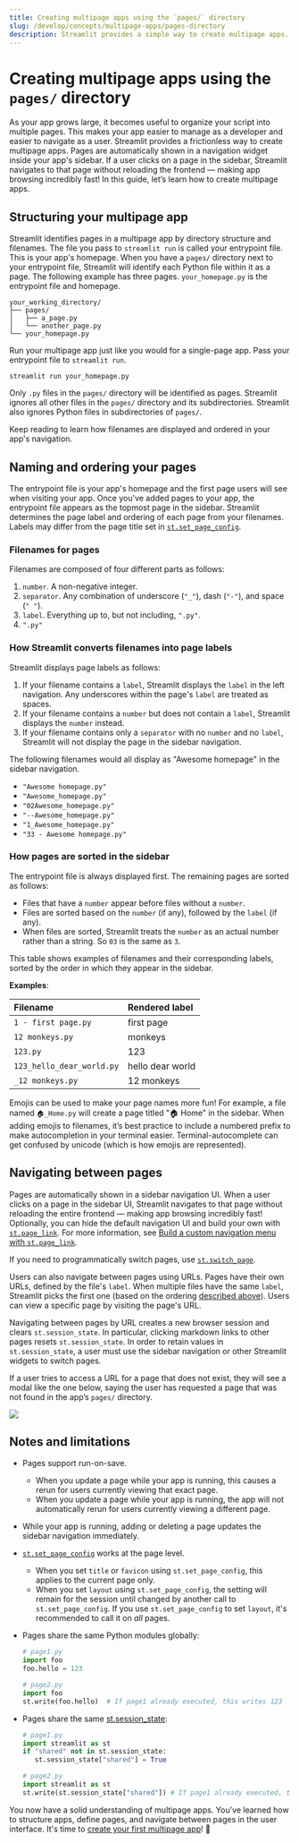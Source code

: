```yaml
---
title: Creating multipage apps using the `pages/` directory
slug: /develop/concepts/multipage-apps/pages-directory
description: Streamlit provides a simple way to create multipage apps.
---
```


# Creating multipage apps using the `pages/` directory

As your app grows large, it becomes useful to organize your script into multiple pages. This makes your app easier to manage as a developer and easier to navigate as a user. Streamlit provides a frictionless way to create multipage apps. Pages are automatically shown in a navigation widget inside your app's sidebar. If a user clicks on a page in the sidebar, Streamlit navigates to that page without reloading the frontend — making app browsing incredibly fast! In this guide, let’s learn how to create multipage apps.

## Structuring your multipage app

Streamlit identifies pages in a multipage app by directory structure and filenames. The file you pass to `streamlit run` is called your entrypoint file. This is your app's homepage. When you have a `pages/` directory next to your entrypoint file, Streamlit will identify each Python file within it as a page. The following example has three pages. `your_homepage.py` is the entrypoint file and homepage.

```
your_working_directory/
├── pages/
│   ├── a_page.py
│   └── another_page.py
└── your_homepage.py
```

Run your multipage app just like you would for a single-page app. Pass your entrypoint file to `streamlit run`.

```
streamlit run your_homepage.py
```

Only `.py` files in the `pages/` directory will be identified as pages. Streamlit ignores all other files in the `pages/` directory and its subdirectories. Streamlit also ignores Python files in subdirectories of `pages/`.

Keep reading to learn how filenames are displayed and ordered in your app's navigation.

## Naming and ordering your pages

The entrypoint file is your app's homepage and the first page users will see when visiting your app. Once you've added pages to your app, the entrypoint file appears as the topmost page in the sidebar. Streamlit determines the page label and ordering of each page from your filenames. Labels may differ from the page title set in [`st.set_page_config`](/develop/api-reference/configuration/st.set_page_config).

### Filenames for pages

Filenames are composed of four different parts as follows:

1. `number`. A non-negative integer.
2. `separator`. Any combination of underscore (`"_"`), dash (`"-"`), and space (`" "`).
3. `label`. Everything up to, but not including, `".py"`.
4. `".py"`

### How Streamlit converts filenames into page labels

Streamlit displays page labels as follows:

1. If your filename contains a `label`, Streamlit displays the `label` in the left navigation. Any underscores within the page's `label` are treated as spaces.
2. If your filename contains a `number` but does not contain a `label`, Streamlit displays the `number` instead.
3. If your filename contains only a `separator` with no `number` and no `label`, Streamlit will not display the page in the sidebar navigation.

The following filenames would all display as "Awesome homepage" in the sidebar navigation.

- `"Awesome homepage.py"`
- `"Awesome_homepage.py"`
- `"02Awesome_homepage.py"`
- `"--Awesome_homepage.py"`
- `"1_Awesome_homepage.py"`
- `"33 - Awesome homepage.py"`

### How pages are sorted in the sidebar

The entrypoint file is always displayed first. The remaining pages are sorted as follows:

- Files that have a `number` appear before files without a `number`.
- Files are sorted based on the `number` (if any), followed by the `label` (if any).
- When files are sorted, Streamlit treats the `number` as an actual number rather than a string. So `03` is the same as `3`.

This table shows examples of filenames and their corresponding labels, sorted by the order in which they appear in the sidebar.

**Examples**:

| **Filename**              | **Rendered label** |
| :------------------------ | :----------------- |
| `1 - first page.py`       | first page         |
| `12 monkeys.py`           | monkeys            |
| `123.py`                  | 123                |
| `123_hello_dear_world.py` | hello dear world   |
| `_12 monkeys.py`          | 12 monkeys         |

<Tip>

Emojis can be used to make your page names more fun! For example, a file named `🏠_Home.py` will create a page titled "🏠 Home" in the sidebar. When adding emojis to filenames, it’s best practice to include a numbered prefix to make autocompletion in your terminal easier. Terminal-autocomplete can get confused by unicode (which is how emojis are represented).

</Tip>

## Navigating between pages

Pages are automatically shown in a sidebar navigation UI. When a user clicks on a page in the sidebar UI, Streamlit navigates to that page without reloading the entire frontend — making app browsing incredibly fast! Optionally, you can hide the default navigation UI and build your own with [`st.page_link`](/develop/api-reference/widgets/st.page_link). For more information, see [Build a custom navigation menu with `st.page_link`](/develop/tutorials/multipage/st.page_link-nav).

If you need to programmatically switch pages, use [`st.switch_page`](/develop/api-reference/navigation/st.switch_page).

Users can also navigate between pages using URLs. Pages have their own URLs, defined by the file's `label`. When multiple files have the same `label`, Streamlit picks the first one (based on the ordering [described above](#how-pages-are-sorted-in-the-sidebar)). Users can view a specific page by visiting the page's URL.

<Important>

Navigating between pages by URL creates a new browser session and clears `st.session_state`. In particular, clicking markdown links to other
pages resets `st.session_state`. In order to retain values in `st.session_state`, a user must use the sidebar navigation or other Streamlit
widgets to switch pages.

</Important>

If a user tries to access a URL for a page that does not exist, they will see a modal like the one below, saying the user has requested a page that was not found in the app’s `pages/` directory.

<Image src="/images/mpa-page-not-found.png" />

## Notes and limitations

- Pages support run-on-save.
  - When you update a page while your app is running, this causes a rerun for users currently viewing that exact page.
  - When you update a page while your app is running, the app will not automatically rerun for users currently viewing a different page.
- While your app is running, adding or deleting a page updates the sidebar navigation immediately.
- [`st.set_page_config`](/develop/api-reference/configuration/st.set_page_config) works at the page level.
  - When you set `title` or `favicon` using `st.set_page_config`, this applies to the current page only.
  - When you set `layout` using `st.set_page_config`, the setting will remain for the session until changed by another call to `st.set_page_config`. If you use `st.set_page_config` to set `layout`, it's recommended to call it on _all_ pages.
- Pages share the same Python modules globally:

  ```python
  # page1.py
  import foo
  foo.hello = 123

  # page2.py
  import foo
  st.write(foo.hello)  # If page1 already executed, this writes 123
  ```

- Pages share the same [st.session_state](/develop/concepts/architecture/session-state):

  ```python
  # page1.py
  import streamlit as st
  if "shared" not in st.session_state:
     st.session_state["shared"] = True

  # page2.py
  import streamlit as st
  st.write(st.session_state["shared"]) # If page1 already executed, this writes True
  ```

You now have a solid understanding of multipage apps. You've learned how to structure apps, define pages, and navigate between pages in the user interface. It's time to [create your first multipage app](/get-started/tutorials/create-a-multipage-app)! 🥳
